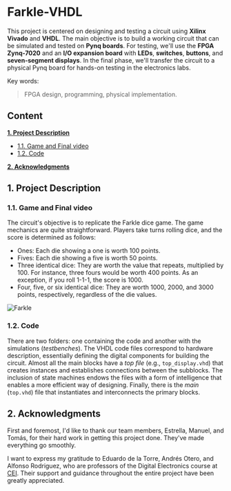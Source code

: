 # Farkle-VHDL

This project is centered on designing and testing a circuit using **Xilinx Vivado** and **VHDL**. The main objective is to build a working circuit that can be simulated and tested on **Pynq boards**. For testing, we'll use the **FPGA Zynq-7020** and an **I/O expansion board** with **LEDs**, **switches**, **buttons**, and **seven-segment displays**. In the final phase, we'll transfer the circuit to a physical Pynq board for hands-on testing in the electronics labs.


Key words:
> FPGA design, programming, physical implementation.

## Content
**[1. Project Description](#1-project-description)**

  * [1.1. Game and Final video](#11-game-and-final-video)
  * [1.2. Code](#12-code)

**[2. Acknowledgments](#2-acknowledgments)**


## 1. Project Description
### 1.1. Game and Final video
The circuit's objective is to replicate the Farkle dice game. The game mechanics are quite straightforward. Players take turns rolling dice, and the score is determined as follows:

- Ones: Each die showing a one is worth 100 points.
- Fives: Each die showing a five is worth 50 points.
- Three identical dice: They are worth the value that repeats, multiplied by 100. For instance, three fours would be worth 400 points. As an exception, if you roll 1-1-1, the score is 1000.
- Four, five, or six identical dice: They are worth 1000, 2000, and 3000 points, respectively, regardless of the die values.


![Farkle](./imgs/farkle.gif)

### 1.2. Code
There are two folders: one containing the code and another with the simulations (*testbenches*). The VHDL code files correspond to hardware description, essentially defining the digital components for building the circuit. Almost all the main blocks have a *top file* (e.g., `top_display.vhd`) that creates instances and establishes connections between the subblocks. The inclusion of state machines endows the files with a form of intelligence that enables a more efficient way of designing. Finally, there is the *main* (`top.vhd`) file that instantiates and interconnects the primary blocks.


## 2. Acknowledgments
First and foremost, I'd like to thank our team members, Estrella, Manuel, and Tomás, for their hard work in getting this project done. They've made everything go smoothly.

I want to express my gratitude to Eduardo de la Torre, Andrés Otero, and Alfonso Rodriguez, who are professors of the Digital Electronics course at [CEI](http://www.cei.upm.es/). Their support and guidance throughout the entire project have been greatly appreciated.


